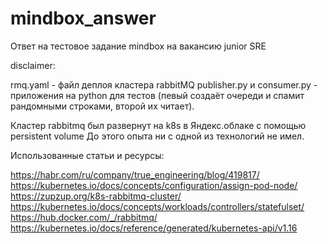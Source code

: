 # mindbox_answer

Ответ на тестовое задание mindbox на вакансию junior SRE

disclaimer: 

rmq.yaml - файл деплоя кластера rabbitMQ
publisher.py и consumer.py - приложения на python для тестов (певый создаёт очереди и спамит рандомными строками, второй их читает).

Кластер rabbitmq был развернут на k8s в Яндекс.облаке с помощью persistent volume До этого опыта ни с одной из технологий не имел.

Использованные статьи и ресурсы:

https://habr.com/ru/company/true_engineering/blog/419817/
https://kubernetes.io/docs/concepts/configuration/assign-pod-node/
https://zupzup.org/k8s-rabbitmq-cluster/
https://kubernetes.io/docs/concepts/workloads/controllers/statefulset/
https://hub.docker.com/_/rabbitmq/
https://kubernetes.io/docs/reference/generated/kubernetes-api/v1.16
